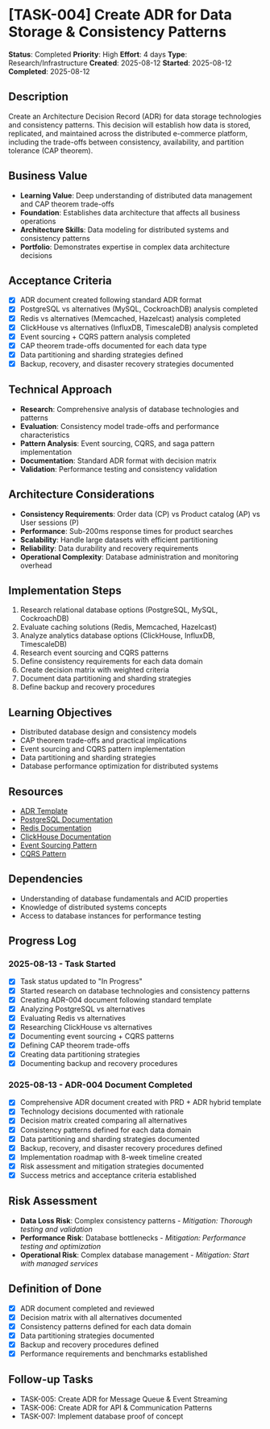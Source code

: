 # [TASK-004] Create ADR for Data Storage & Consistency Patterns

**Status**: Completed
**Priority**: High
**Effort**: 4 days
**Type**: Research/Infrastructure
**Created**: 2025-08-12
**Started**: 2025-08-12
**Completed**: 2025-08-12

## Description
Create an Architecture Decision Record (ADR) for data storage technologies and consistency patterns. This decision will establish how data is stored, replicated, and maintained across the distributed e-commerce platform, including the trade-offs between consistency, availability, and partition tolerance (CAP theorem).

## Business Value
- **Learning Value**: Deep understanding of distributed data management and CAP theorem trade-offs
- **Foundation**: Establishes data architecture that affects all business operations
- **Architecture Skills**: Data modeling for distributed systems and consistency patterns
- **Portfolio**: Demonstrates expertise in complex data architecture decisions

## Acceptance Criteria
- [x] ADR document created following standard ADR format
- [x] PostgreSQL vs alternatives (MySQL, CockroachDB) analysis completed
- [x] Redis vs alternatives (Memcached, Hazelcast) analysis completed
- [x] ClickHouse vs alternatives (InfluxDB, TimescaleDB) analysis completed
- [x] Event sourcing + CQRS pattern analysis completed
- [x] CAP theorem trade-offs documented for each data type
- [x] Data partitioning and sharding strategies defined
- [x] Backup, recovery, and disaster recovery strategies documented

## Technical Approach
- **Research**: Comprehensive analysis of database technologies and patterns
- **Evaluation**: Consistency model trade-offs and performance characteristics
- **Pattern Analysis**: Event sourcing, CQRS, and saga pattern implementation
- **Documentation**: Standard ADR format with decision matrix
- **Validation**: Performance testing and consistency validation

## Architecture Considerations
- **Consistency Requirements**: Order data (CP) vs Product catalog (AP) vs User sessions (P)
- **Performance**: Sub-200ms response times for product searches
- **Scalability**: Handle large datasets with efficient partitioning
- **Reliability**: Data durability and recovery requirements
- **Operational Complexity**: Database administration and monitoring overhead

## Implementation Steps
1. Research relational database options (PostgreSQL, MySQL, CockroachDB)
2. Evaluate caching solutions (Redis, Memcached, Hazelcast)
3. Analyze analytics database options (ClickHouse, InfluxDB, TimescaleDB)
4. Research event sourcing and CQRS patterns
5. Define consistency requirements for each data domain
6. Create decision matrix with weighted criteria
7. Document data partitioning and sharding strategies
8. Define backup and recovery procedures

## Learning Objectives
- Distributed database design and consistency models
- CAP theorem trade-offs and practical implications
- Event sourcing and CQRS pattern implementation
- Data partitioning and sharding strategies
- Database performance optimization for distributed systems

## Resources
- [ADR Template](architecture/adrs/)
- [PostgreSQL Documentation](https://www.postgresql.org/docs/)
- [Redis Documentation](https://redis.io/documentation)
- [ClickHouse Documentation](https://clickhouse.com/docs/)
- [Event Sourcing Pattern](https://martinfowler.com/eaaDev/EventSourcing.html)
- [CQRS Pattern](https://martinfowler.com/bliki/CQRS.html)

## Dependencies
- Understanding of database fundamentals and ACID properties
- Knowledge of distributed systems concepts
- Access to database instances for performance testing

## Progress Log
<!-- Update as work progresses -->

### 2025-08-13 - Task Started
- [x] Task status updated to "In Progress"
- [x] Started research on database technologies and consistency patterns
- [x] Creating ADR-004 document following standard template
- [x] Analyzing PostgreSQL vs alternatives
- [x] Evaluating Redis vs alternatives
- [x] Researching ClickHouse vs alternatives
- [x] Documenting event sourcing + CQRS patterns
- [x] Defining CAP theorem trade-offs
- [x] Creating data partitioning strategies
- [x] Documenting backup and recovery procedures

### 2025-08-13 - ADR-004 Document Completed
- [x] Comprehensive ADR document created with PRD + ADR hybrid template
- [x] Technology decisions documented with rationale
- [x] Decision matrix created comparing all alternatives
- [x] Consistency patterns defined for each data domain
- [x] Data partitioning and sharding strategies documented
- [x] Backup, recovery, and disaster recovery procedures defined
- [x] Implementation roadmap with 8-week timeline created
- [x] Risk assessment and mitigation strategies documented
- [x] Success metrics and acceptance criteria established

## Risk Assessment
- **Data Loss Risk**: Complex consistency patterns - *Mitigation: Thorough testing and validation*
- **Performance Risk**: Database bottlenecks - *Mitigation: Performance testing and optimization*
- **Operational Risk**: Complex database management - *Mitigation: Start with managed services*

## Definition of Done
- [x] ADR document completed and reviewed
- [x] Decision matrix with all alternatives documented
- [x] Consistency patterns defined for each data domain
- [x] Data partitioning strategies documented
- [x] Backup and recovery procedures defined
- [x] Performance requirements and benchmarks established

## Follow-up Tasks
- TASK-005: Create ADR for Message Queue & Event Streaming
- TASK-006: Create ADR for API & Communication Patterns
- TASK-007: Implement database proof of concept
